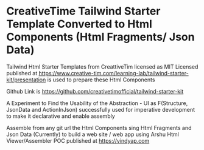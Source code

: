 # CreativeTime Tailwind Starter Template Converted to Html Components (Html Fragments/ Json Data)

Tailwind Html Starter Templates from  CreattiveTim licensed as MIT Licensed published at https://www.creative-tim.com/learning-lab/tailwind-starter-kit/presentation is used to prepare these Html Components

Github Link is https://github.com/creativetimofficial/tailwind-starter-kit

A Experiment to Find the Usability of the Abstraction - UI as F(Structure, JsonData and ActionInJson) successfully used for imperative development to make it declarative and enable assembly

Assemble from any git url the Html Components sing Html Fragments and Json Data (Currently) to build a web site / web app using Arshu Html Viewer/Assembler POC published at https://vindyap.com